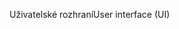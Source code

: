 <span data-ttu-id="51912-101">Uživatelské rozhraní</span><span class="sxs-lookup"><span data-stu-id="51912-101">User interface (UI)</span></span>